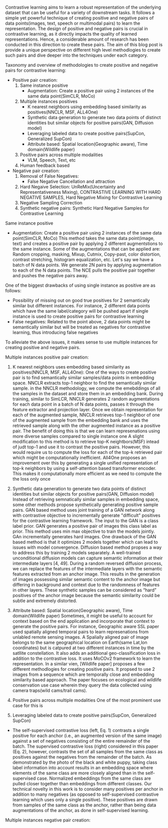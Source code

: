 Contrastive learning aims to learn a robust representation of the underlying dataset that can be useful for a variety of downstream tasks. It follows a simple yet powerful technique of creating positive and negative pairs of data points(images, text, speech or multimodal pairs) to learn the representation. The design of positive and negative pairs is crucial in contrastive learning, as it directly impacts the quality of learned representations. Hence, a considerable amount of research has been conducted in this direction to create these pairs. The aim of this blog post is provide a unique  perspective on different high level methodlogies to create such pairs and dive deeper into the techniques under each category.

Taxonomy and overview of methodologies to create positive and negative pairs for contrastive learning:

- Positive pair creation:
    1. Same instance positive
        - Augmentation: Create a positive pair using 2 instances of the same data point(SimCLR, MoCo)
    2. Multiple instances positives
        - K nearest neighbors using embedding based similarity as positives(NNCLR, MSF, ALL4One)
        - Synthetic data generation to generate two data points of distinct identities but similar objects for positive pairs(GAN, Diffusion model)
        - Leveraging labeled data to create positive pairs(SupCon, Generalized SupCon)
        - Attribute based: Spatial location(Geographic aware), Time domain(Wildlife paper)
    3. Positive pairs across multiple modalities
        - VLM, Speech, Text, etc 
    4. Human feedback based
- Negative pair creation:
    1. Removal of False Negatives:
        - False Negative Cancellation and attraction
    2. Hard Negaive Selection: UnReMix(Uncertainty and Representativeness Mixing), CONTRASTIVE LEARNING WITH HARD NEGATIVE SAMPLES, Hard Negative Mixing for Contrastive Learning
    3.  Negative Sampling Correction
    4.  Synthetic negative pairs: Synthetic Hard Negative Samples for Contrastive Learning

Same instance positive
- Augmentation: Create a positive pair using 2 instances of the same data point(SimCLR, MoCo)
This method takes the same data point(image, text) and creates a positive pair by applying 2 different augmentstions to the same instance. Some of the augmentations that can be applied are: Random cropping, masking, Mixup, Cutmix, Copy-past, color distortion, contrast stretching, histogram equalization, etc. Let's say we have a batch of N data points. We generate 2N pairs by applying augmentation to each of the N data points. The NCE pulls the positive pair together and pushes the negative pairs away.

One of the biggest drawbacks of using single instance as positive are as follows:
- Possibility of missing out on good true positives for 2 semantically similar but different  instances. For instance, 2 different data points which have the same label/category will be pushed apart if single instance is used to create positive pairs for contrastive learning
- False negatives: Related to the point above, 2 data points might be semantically similar but will be treated as negatives for contrastive learning, thus introducing false negatives

To alleviate the above issues, it makes sense to use multiple instances for creating positive and negative pairs. 

Multiple instances positive pair creation:
1. K nearest neighbors uses embedding based similarity as positives(NNCLR, MSF, ALL4One):
One of the ways to create positive pair is to find semantically similar samples/data points in embedding space. NNCLR extracts top-1 neighbor to find the semantically similar sample. in the NNCLR methodology, we compute the emebddings of all the samples in the dataset and store them in an embedding bank.  During training, similar to SimLCR, NNCLR generates 2 random augmentations for each  data point  in a batch of N data points, passes it through the feature extractor and projection layer. Once we obtain representation for each of the augmented sample, NNCLR retrieves top-1 neighbor of one of the augmented sample from the embedding bank and uses the retrieved sample along with the other augmented instance as a positive pair. The benefit of doing this is that we can learn represenations using more diverse samples compared to single instance one
A slight modification to this method is to retrieve top-K neightbors(MSF) intead of judt top-1 and use it to contrast the positive pairs. However, this would require us to compute the loss for each of the top-k retrieved pair which might be computationally inefficient. All4One proposes an improvement over this by generating a single unified representation of top-k neighbors by using a self-attention based transformer encoder. This makes it computationally more efficient as we need to compute the the loss only once 

2. Synthetic data generation to generate two data points of distinct identities but similar objects for positive pairs(GAN, Diffusion model)
Instead of retrieving semnatically similar samples in embedding space, some other methods propose synthetically generating positive sample pairs.
GAN based method uses joint training of a GAN network along with contrastive objective to incrementally generate "difficult" positives for the contrastive learning framework.
The input to the GAN is a class label prior. GAN generates a positive pair of images this class label as prior. This method uses min max objective to train the models jointly. GAn incrementally generates hard images.
One drawback of the GAN based method is that it optimizes 2 models together which can lead to issues with model convergence. Diffusion based method propses a way to address this by training 2 models separately.
A well-trained unconditional diffusion models can capture semantic information at
their intermediate layers [4, 49]. During a random reversed diffusion process, we
can replace the features of the intermediate layers with the semantic features
extracted from an anchor image. This results in the generation of images possessing
similar semantic content to the anchor image but differing in background
and context due to the randomness of features in other layers. These
synthetic samples can be considered as “hard” positives of the anchor image because the semantic
similarity could be subtle and extremely distorted. 

3. Attribute based: Spatial location(Geographic aware), Time domain(Wildlife paper)
Sometimes, it might be useful to account for context based on the  end application and incorporate that context to generate the positive pairs. For instance, Geographic aware SSL paper used spatially aligned temporal pairs to learn represenations from unlabled remote sensing images. A Spalially aligned pair of image belongs to the same geographical location on Earth(same Lat,lon coordinates) but is catpured at two different instances in time by the satllite  constellation. It also adds an additional geo-classification loss in addition to the contrastive loss. It uses MoCOv2 framework to learn the representation. 
In a similar vien, [Wildlife paper] proposes a few different methodlogies for creating positive pairs. It propsed to use 2 images from a sequence which are temporally close and embedding similarity based approach. The paper focuses on ecological and wildlife conservation use case wherein they query the data collected using camera traps(wild cams/trail cams). 

4. Positive pairs across multiple modalities
One of the most prominent use case for this is

5. Leveraging labeled data to create positive pairs(SupCon, Generalized SupCon)
- The self-supervised contrastive loss (left, Eq. 1)
contrasts a single positive for each anchor (i.e., an augmented version of the same image) against a set of negatives consisting of the entire remainder of the batch. The supervised contrastive loss (right) considered in this paper (Eq. 2), however, contrasts the set of all samples from the same class as positives against the negatives from the remainder of the batch. As demonstrated by the photo of the black and white puppy, taking class label information into account results in an embedding space where elements of the same class are more closely aligned than in the self-supervised case.
Normalized embeddings from the same class are pulled closer together than embeddings from different classes. Our technical novelty in this work is to consider many positives per anchor in addition to many negatives (as opposed to self-supervised contrastive learning which uses only a single positive). These positives are drawn from samples of the same class as the anchor, rather than being data augmentations of the anchor, as done in self-supervised learning.


Multiple instances negative pair creation:




